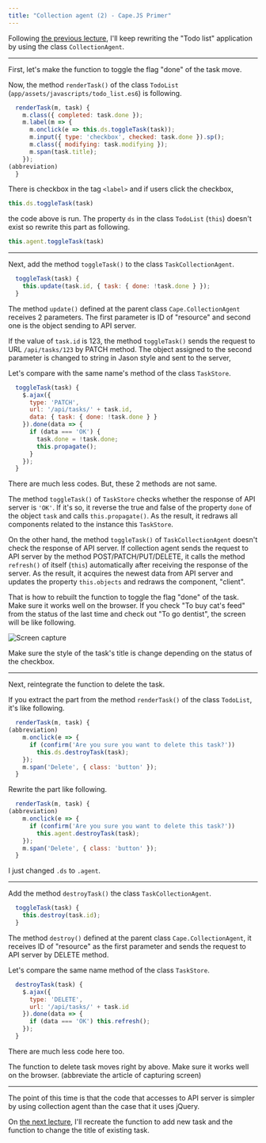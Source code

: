 ```yaml
---
title: "Collection agent (2) - Cape.JS Primer"
---
```


Following [the previous lecture](../17_collection_agent1), I'll keep rewriting the "Todo list" application by using the class `CollectionAgent`.

----

First, let's make the function to toggle the flag "done" of the task move.

Now, the method `renderTask()` of the class `TodoList` (`app/assets/javascripts/todo_list.es6`) is following.

```javascript
  renderTask(m, task) {
    m.class({ completed: task.done });
    m.label(m => {
      m.onclick(e => this.ds.toggleTask(task));
      m.input({ type: 'checkbox', checked: task.done }).sp();
      m.class({ modifying: task.modifying });
      m.span(task.title);
    });
(abbreviation)
  }
```

There is checkbox in the tag `<label>` and if users click the checkbox,

```javascript
this.ds.toggleTask(task)
```

the code above is run. The property `ds` in the class `TodoList` (`this`) doesn't exist so rewrite this part as following.

```javascript
this.agent.toggleTask(task)
```

----

Next, add the method `toggleTask()` to the class `TaskCollectionAgent`.

```javascript
  toggleTask(task) {
    this.update(task.id, { task: { done: !task.done } });
  }
```

The method `update()` defined at the parent class `Cape.CollectionAgent` receives 2 parameters. The first parameter is ID of "resource" and second one is the object sending to API server.

If the value of `task.id` is 123, the method `toggleTask()` sends the request to URL `/api/tasks/123` by PATCH method. The object assigned to the second parameter is changed to string in Jason style and sent to the server,

Let's compare with the same name's method of the class `TaskStore`.

```javascript
  toggleTask(task) {
    $.ajax({
      type: 'PATCH',
      url: '/api/tasks/' + task.id,
      data: { task: { done: !task.done } }
    }).done(data => {
      if (data === 'OK') {
        task.done = !task.done;
        this.propagate();
      }
    });
  }
```

There are much less codes. But, these 2 methods are not same.

The method `toggleTask()` of `TaskStore` checks whether the response of API server is `'OK'`. If it's so, it reverse the true and false of the property `done` of the object `task` and calls `this.propagate()`. As the result, it redraws all components related to the instance this `TaskStore`.

On the other hand, the method `toggleTask()` of `TaskCollectionAgent` doesn't check the response of API server. If collection agent sends the request to API server by the method POST/PATCH/PUT/DELETE, it calls the method `refresh()` of itself (`this`) automatically after receiving the response of the server. As the result, it acquires the newest data from API server and updates the property `this.objects` and redraws the component, "client".

That is how to rebuilt the function to toggle the flag "done" of the task. Make sure it works well on the browser. If you check "To buy cat's feed" from the status of the last time and check out "To go dentist", the screen will be like following.

![Screen capture](/capejs/images/capejs_primer/todo_list19.png)

Make sure the style of the task's title is change depending on the status of the checkbox.

----

Next, reintegrate the function to delete the task.

If you extract the part from the method `renderTask()` of the class `TodoList`, it's like following.

```javascript
  renderTask(m, task) {
(abbreviation)
    m.onclick(e => {
      if (confirm('Are you sure you want to delete this task?'))
        this.ds.destroyTask(task);
    });
    m.span('Delete', { class: 'button' });
  }
```

Rewrite the part like following.

```javascript
  renderTask(m, task) {
(abbreviation)
    m.onclick(e => {
      if (confirm('Are you sure you want to delete this task?'))
        this.agent.destroyTask(task);
    });
    m.span('Delete', { class: 'button' });
  }
```

I just changed `.ds` to `.agent`.

----

Add the method `destroyTask()` the class `TaskCollectionAgent`.

```javascript
  toggleTask(task) {
    this.destroy(task.id);
  }
```

The method `destroy()` defined at the parent class `Cape.CollectionAgent`, it receives ID of "resource" as the first parameter and sends the request to API server by DELETE method.

Let's compare the same name method of the class `TaskStore`.

```javascript
  destroyTask(task) {
    $.ajax({
      type: 'DELETE',
      url: '/api/tasks/' + task.id
    }).done(data => {
      if (data === 'OK') this.refresh();
    });
  }
```

There are much less code here too.

The function to delete task moves right by above. Make sure it works well on the browser. (abbreviate the article of capturing screen)

----

The point of this time is that the code that accesses to API server is simpler by using collection agent than the case that it uses jQuery.

On [the next lecture](../19_collection_agent3), I'll recreate the function to add new task and the function to change the title of existing task.
